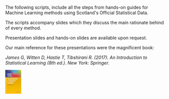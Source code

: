 The following scripts, include all the steps from hands-on guides for Machine Learning methods using Scotland's Official Statistical Data.

The scripts accompany slides which they discuss the main rationate behind of every method.

Presentation slides and hands-on slides are available upon request.

Our main reference for these presentations were the magnificent book:


*James G, Witten D, Hastie T, Tibshirani R. (2017). An Introduction to Statistical Learning (8th ed.). New York: Springer.*

![ISLR](islr.jpeg) 	   


